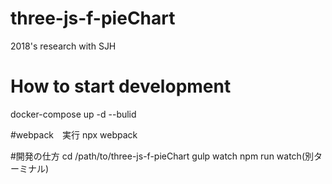 # three-js-f-pieChart
2018's research with SJH

# How to start development
docker-compose up -d --bulid

#webpack　実行
npx webpack

#開発の仕方
cd /path/to/three-js-f-pieChart
gulp watch
npm run watch(別ターミナル)